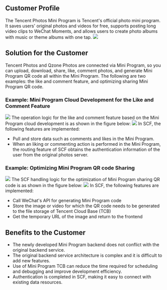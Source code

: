 ## Customer Profile

The Tencent Photos Mini Program is Tencent's official photo mini program. It saves users' original photos and videos for free, supports posting long video clips to WeChat Moments, and allows users to create photo albums with music or theme albums with one tap.
![](https://main.qcloudimg.com/raw/de1f73155e8fa76a9011c4b7dd02babd.jpg)

## Solution for the Customer

Tencent Photos and Qzone Photos are connected via Mini Program, so you can upload, download, share, like, comment photos, and generate Mini Program QR code all within the Mini Program. The following are two examples: the like and comment feature, and optimizing sharing Mini Program QR code.

### Example: Mini Program Cloud Development for the Like and Comment Feature

![](https://main.qcloudimg.com/raw/de72f1c5064fe665866476d2772955dd.png)
The operation logic for the like and comment feature based on the Mini Program cloud development is as shown in the figure below:
![](https://main.qcloudimg.com/raw/844a889525ca2c1be52f4918a99558a6.png)
In SCF, the following features are implemented:
- Pull and store data such as comments and likes in the Mini Program.
- When an liking or commenting action is performed in the Mini Program, the routing feature of SCF obtains the authentication information of the user from the original photos server.

### Example: Optimizing Mini Program QR code Sharing

![](https://main.qcloudimg.com/raw/421ece0c70a7ff0285fb135fdf8c9d4e.png)
The SCF handling logic for the optimization of Mini Program sharing QR code is as shown in the figure below:
![](https://main.qcloudimg.com/raw/3bc4e810e89c95dd494bae4505d1b26a.png)
In SCF, the following features are implemented:
- Call WeChat's API for generating Mini Program code
- Store the image or video for which the QR code needs to be generated to the file storage of Tencent Cloud Base (TCB)
- Get the temporary URL of the image and return to the frontend

## Benefits to the Customer

- The newly developed Mini Program backend does not conflict with the original backend service.
- The original backend service architecture is complex and it is difficult to add new features.
- Use of Mini Program TCB can reduce the time required for scheduling and debugging and improve development efficiency.
- Authentication is completed in SCF, making it easy to connect with existing data resources.
